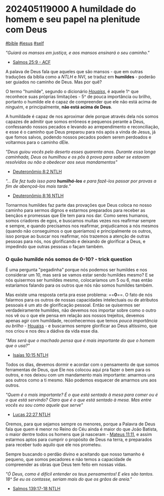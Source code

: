 # 202405119000 A humildade do homem e seu papel na plenitude com Deus

[#bible]() [#jesus]() [#self]()

_"Guiará os mansos em justiça, e aos mansos ensinará o seu caminho."_

- [Salmos 25:9 - ACF]()

A palava de Deus fala que aqueles que são mansos - que em outras traduções da bíblia como a _NTLH_ e _NVI_, se traduz em
**humildes** - poderão ser guiados no caminho de Deus. Mas por quê?

O termo "humilde", segundo o dicionário [_Houaiss_](), é aquele 1^ que reconhece suas próprias limitações - 5^ de pouca
importância ou brilho, portanto o humilde ele é capaz de compreender que ele não está acima de _ninguém_,
e principalmente, **não está acima de Deus**.

A humildade é capaz de nos aproximar dele porque através dela nós somos capazes de admitir que somos errôneos e
pequenos perante a Deus, confessando nossos pecados e levando ao arrependimento e reconciliação, e esse é o caminho que
Deus preparou para nós após a vinda de Jesus, já que fomos salvos, podendo nossos pecados podem serem perdoados e
voltarmos para o caminho dEle.

_"Deus guiou vocês pelo deserto esses quarenta anos. Durante essa longa caminhada, Deus os humilhou e os pôs à prova
para saber se estavam resolvidos ou não a obedecer aos seus mandamentos"_

- [Deuteronômio 8:2 NTLH]()

_"... Ele fez tudo isso para **humilhá-los** e para fazê-los passar por provas a fim de abençoá-los mais tarde."_

- [Deuteronômio 8:16 NTLH]()

Tornarmos humildes faz parte das provações que Deus coloca no nosso caminho para sermos dignos e estarmos preparados
para receber as bençãos e promessas que Ele tem para nos dar. Como seres humanos, somos criadores de egos, e buscamos
muitas vezes nos reafirmar sempre e sempre, e quando precisamos nos reafirmar, prejudicamos a nós mesmos (quando não
conseguimos o que queríamos) e principalmente os outros, isso porque ao buscar nos reafirmar, nós trazemos a atenção de
outras pessoas para nós, nos glorificando e deixando de glorificar a Deus, e impedindo que outras pessoas o façam
também.

### O quão humilde nós somos de 0-10? - trick question

É uma pergunta "pegadinha" porque nós podemos ser humildes e nos considerar um 10, mas será se vamos estar sendo
humildes mesmo? E se nós quisermos ser humildes mesmo, colocaríamos um 5 ou 6, mas então estaríamos falando para os
outros que nós não somos humildes também.

Mas existe uma resposta certa pra esse problema: ==**0**==. O fato de nós falarmos para os outros de nossas capacidades
intelectuais ou de atributos pessoais é um ato de glorificação pessoal. Então se quisermos ser verdadeiramente humildes,
não devemos nos importar sobre como o outro nos vê ou o que ele pensa em relação aos nossos trejeitos, devemos apenas
agir com humildade, reconhecermos que temos _pouca importância ou brilho_ - [Houaiss]() - e buscarmos sempre glorificar
ao Deus altíssimo, que nos criou e nos deu a dádiva da vida esse dia.

_"Mas será que o machado pensa que é mais importante do que o homem que o usa?"_

- [Isaías 10:15 NTLH]()

Todos os dias, devemos dormir e acordar com o pensamento de que somos ferramentas de Deus, que Ele nos colocou aqui pra
fazer o bem para os outros, e nos deixou com um mandamento mais importante: amarmos uns aos outros como a ti mesmo.
Não podemos esquecer de amarmos uns aos outros.

_"Quem é o mais importante? É o que está sentado à mesa para comer ou é o que está servindo? Claro que é o que está
sentado à mesa. Mas entre vocês eu sou como aquele que serve"_

- [Lucas 22:27 NTLH]()

Oremos, para que sejamos sempre os menores, porque a Palavra de Deus fala que quem é menor no Reino do Céu ainda
é maior do que João Batista, o maior dentre todos os homens que já nasceram - [Mateus 11:11](), e assim estarmos aptos
para cumprir o propósito de Deus na terra, e preparados para receber tudo aquilo que ele nos prometeu.

Sempre buscando o perdão divino e aceitando que nosso tamanho é pequeno, que somos pecadores e não temos a capacidade de
compreender as obras que Deus tem feito em nossas vidas.

_"Ó Deus, como é difícil entender os teus pensamentos! E eles são tantos. 18^ Se eu os contasse, seriam mais do que os
grãos de areia."_

- [Salmos 139:17-18 NTLH]()
